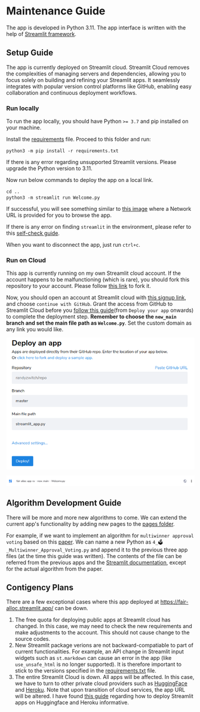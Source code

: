 # Maintenance Guide

The app is developed in Python 3.11. The app interface is written with the help of [Streamlit framework](https://streamlit.io/).

## Setup Guide

The app is currently deployed on Streamlit cloud. Streamlit Cloud removes the complexities of managing servers and dependencies, allowing you to focus solely on building and refining your Streamlit apps. It seamlessly integrates with popular version control platforms like GitHub, enabling easy collaboration and continuous deployment workflows.

### Run locally

To run the app locally, you should have Python `>= 3.7` and pip installed on your machine.

Install the [requirements](./requirements.txt) file. Proceed to this folder and run:

```
python3 -m pip install -r requirements.txt
```

If there is any error regarding unsupported Streamlit versions. Please upgrade the Python version to 3.11.

Now run below commands to deploy the app on a local link.

```
cd ..
python3 -m streamlit run Welcome.py
```

If successful, you will see something similar to [this image](./deploy_info.png) where a Network URL is provided for you to browse the app.

If there is any error on finding `streamlit` in the environment, please refer to this [self-check guide](https://docs.streamlit.io/knowledge-base/using-streamlit/sanity-checks).

When you want to disconnect the app, just run `ctrl+c`.

### Run on Cloud

This app is currently running on my own Streamlit cloud account. If the account happens to be malfunctioning (which is rare), you should fork this repository to your account. Please follow [this link](https://github.com/JThh/fair-alloc-app-ra/fork) to fork it.

Now, you should open an account at Streamlit cloud with [this signup link](https://share.streamlit.io/signup), and choose `continue with GitHub`. Grant the access from GitHub to Streamlit Cloud before you [follow this guide](https://docs.streamlit.io/streamlit-community-cloud/get-started/deploy-an-app)(from `Deploy your app` onwards) to complete the deployment step. **Remember to choose the `new_main` branch and set the main file path as `Welcome.py`**. Set the custom domain as any link you would like.

![Deployment Choices](./deploy-an-app.png)

![Streamlit Deployment Success](./deploy-msg.png)


## Algorithm Development Guide

There will be more and more new algorithms to come. We can extend the current app's functionality by adding new pages to the [pages folder](../pages/). 

For example, if we want to implement an algorithm for `multiwinner approval voting` based on this [paper](https://arxiv.org/pdf/2112.05994.pdf). We can name a new Python as `4_🗳️_Multiwinner_Approval_Voting.py` and append it to the previous three app files (at the time this guide was written). The contents of the file can be referred from the previous apps and the [Streamlit documentation](https://docs.streamlit.io/), except for the actual algorithm from the paper.


## Contigency Plans

There are a few exceptional cases where this app deployed at https://fair-alloc.streamlit.app/ can be down.  

1. The free quota for deploying public apps at Streamlit cloud has changed. In this case, we may need to check the new requirements and make adjustments to the account. This should not cause change to the source codes.
2. New Streamlit package verions are not backward-compatiable to part of current functionalities. For example, an API change in Streamlit input widgets such as `st.markdown` can cause an error in the app (like `use_unsafe_html` is no longer supported). It is therefore important to stick to the versions specified in the [requirements.txt](./requirements.txt) file.
3. The entire Streamlit Cloud is down. All apps will be affected. In this case, we have to turn to other private cloud providers such as [HuggingFace](https://huggingface.co/spaces/launch) and [Heroku](https://www.heroku.com/home). Note that upon transition of cloud services, the app URL will be altered. I have found [this guide](https://huggingface.co/spaces/facebook/MusicGen) regarding how to deploy Streamlit apps on Huggingface and Heroku informative. 